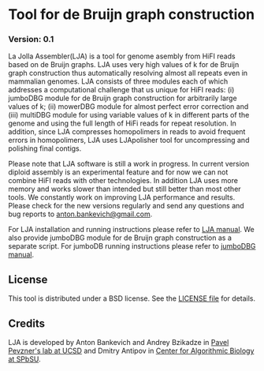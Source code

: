 Tool for de Bruijn graph construction
==============

### Version: 0.1

La Jolla Assembler(LJA) is a tool for genome asembly from HiFI reads based on de Bruijn graphs.
LJA uses very high values of k for de Bruijn graph construction thus automatically resolving almost all repeats even in mammalian genomes.
LJA consists of three modules each of which addresses a computational challenge that us unique for HiFI reads:
(i) jumboDBG module for de Bruijn graph construction for arbitrarily large values of k;
(ii) mowerDBG module for almost perfect error correction and
(iii) multiDBG module for using variable values of k in different parts of the genome and using the full length of HiFi reads for repeat resolution.
In addition, since LJA compresses homopolimers in reads to avoid frequent errors in homopolimers, LJA uses LJApolisher tool for uncompressing and polishing final contigs. 

Please note that LJA software is still a work in progress.
In current version diploid assembly is an experimental feature and for now we can not combine HiFI reads with other technologies.
In addition LJA uses more memory and works slower than intended but still better than most other tools.
We constantly work on improving LJA performance and results.
Please check for the new versions regularly and send any questions and bug reports to [anton.bankevich@gmail.com](mailto:anton.bankevich@gmail.com).  


For LJA installation and running instructions please refer to [LJA manual](docs/lja_manual.md).
We also provide jumboDBG module for de Bruijn graph construction as a separate script.
For jumboDB running instructions please refer to [jumboDBG manual](docs/jumdodbg_manual.md).

License
-------

This tool is distributed under a BSD license. See the [LICENSE file](LICENSE) for details.


Credits
-------

LJA is developed by Anton Bankevich and Andrey Bzikadze in [Pavel Pevzner's lab at UCSD](http://cseweb.ucsd.edu/~ppevzner/)
and Dmitry Antipov in [Center for Algorithmic Biology at SPbSU](https://cab.spbu.ru/).
